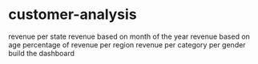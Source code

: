 # customer-analysis
revenue per state
revenue based on month of the year
revenue based on age
percentage of revenue per region
revenue per category per gender
build the dashboard
